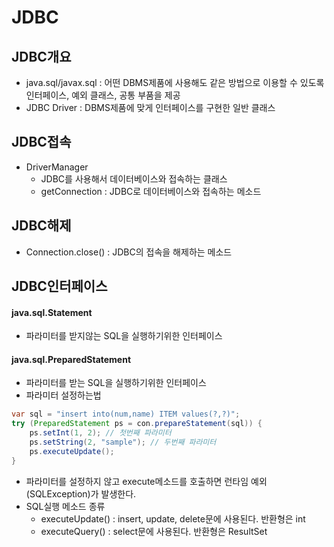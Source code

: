 # JDBC
## JDBC개요
- java.sql/javax.sql : 어떤 DBMS제품에 사용해도 같은 방법으로 이용할 수 있도록 인터페이스, 예외 클래스, 공통 부품을 제공
- JDBC Driver : DBMS제품에 맞게 인터페이스를 구현한 일반 클래스
## JDBC접속
- DriverManager
    - JDBC를 사용해서 데이터베이스와 접속하는 클래스
    - getConnection : JDBC로 데이터베이스와 접속하는 메소드
## JDBC해제
- Connection.close() : JDBC의 접속을 해제하는 메소드
## JDBC인터페이스
#### java.sql.Statement
- 파라미터를 받지않는 SQL을 실행하기위한 인터페이스
#### java.sql.PreparedStatement
- 파라미터를 받는 SQL을 실행하기위한 인터페이스
- 파라미터 설정하는법
```java
var sql = "insert into(num,name) ITEM values(?,?)";
try (PreparedStatement ps = con.prepareStatement(sql)) {
    ps.setInt(1, 2); // 첫번째 파라미터
    ps.setString(2, "sample"); // 두번째 파라미터
    ps.executeUpdate();
}
```
- 파라미터를 설정하지 않고 execute메소드를 호출하면 런타임 예외(SQLException)가 발생한다. 
- SQL실행 메소드 종류
    - executeUpdate() : insert, update, delete문에 사용된다. 반환형은 int
    - executeQuery() : select문에 사용된다. 반환형은 ResultSet

